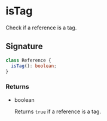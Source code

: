 # isTag

Check if a reference is a tag.

## Signature

```ts
class Reference {
  isTag(): boolean;
}
```

### Returns

<ul class="param-ul">
  <li class="param-li param-li-root">
    <span class="param-type">boolean</span>
    <br>
    <p class="param-description">Returns  <code>true</code>  if a reference is a tag.</p>
  </li>
</ul>